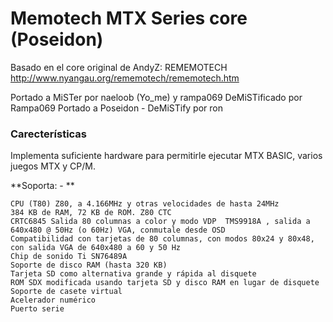 # Memotech MTX Series core (Poseidon)

Basado en el core original de AndyZ: REMEMOTECH
http://www.nyangau.org/rememotech/rememotech.htm

Portado a MiSTer por naeloob (Yo_me) y rampa069
DeMiSTificado por Rampa069
Portado a Poseidon - DeMiSTify por ron

### Carecterísticas

Implementa suficiente hardware para permitirle ejecutar MTX BASIC, varios juegos MTX y CP/M. 

**Soporta: -
**

    CPU (T80) Z80, a 4.166MHz y otras velocidades de hasta 24MHz
    384 KB de RAM, 72 KB de ROM. Z80 CTC
    CRTC6845 Salida 80 columnas a color y modo VDP  TMS9918A , salida a 640x480 @ 50Hz (o 60Hz) VGA, conmutale desde OSD
    Compatibilidad con tarjetas de 80 columnas, con modos 80x24 y 80x48, con salida VGA de 640x480 a 60 y 50 Hz
    Chip de sonido Ti SN76489A
    Soporte de disco RAM (hasta 320 KB)
    Tarjeta SD como alternativa grande y rápida al disquete
    ROM SDX modificada usando tarjeta SD y disco RAM en lugar de disquete
    Soporte de casete virtual
    Acelerador numérico
    Puerto serie
